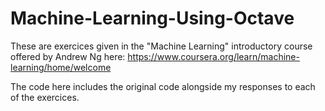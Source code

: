 # Machine-Learning-Using-Octave

These are exercices given in the "Machine Learning" introductory course offered by Andrew Ng here: https://www.coursera.org/learn/machine-learning/home/welcome

The code here includes the original code alongside my responses to each of the exercices.
